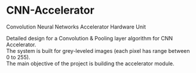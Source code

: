 # CNN-Accelerator
Convolution Neural Networks Accelerator Hardware Unit

Detailed design for a Convolution & Pooling layer algorithm for CNN Accelerator.<br>
The system is built for grey-leveled images (each pixel has range between 0 to 255).<br>
The main objective of the project is building the accelerator module.
